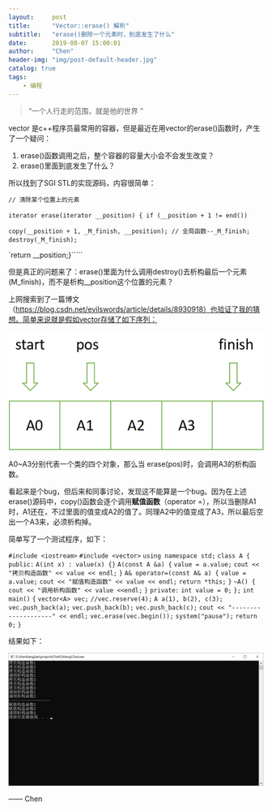 ```yaml
---
layout:     post
title:      "Vector::erase() 解析"
subtitle:   "erase()删除一个元素时，到底发生了什么"
date:       2019-08-07 15:00:01
author:     "Chen"
header-img: "img/post-default-header.jpg"
catalog: true
tags:
    - 编程
---
```


> “一个人行走的范围，就是他的世界 ”



vector 是c++程序员最常用的容器，但是最近在用vector的erase()函数时，产生了一个疑问：

1.  erase()函数调用之后，整个容器的容量大小会不会发生改变？
2.  erase()里面到底发生了什么？

所以找到了SGI STL的实现源码，内容很简单：

`// 清除某个位置上的元素`

`iterator erase(iterator __position) {
	if (__position + 1 != end())`

​		`copy(__position + 1, _M_finish, __position); // 全局函数--_M_finish;
​	destroy(_M_finish);`

`return __position;}`````

但是真正的问题来了：erase()里面为什么调用destroy()去析构最后一个元素(M_finish)，而不是析构__position这个位置的元素？

上网搜索到了一篇博文（https://blog.csdn.net/evilswords/article/details/8930918）也验证了我的猜想。简单来说就是假如vector存储了如下序列：

![](/img/in-post/open-source-license.png)

A0~A3分别代表一个类的四个对象，那么当 erase(pos)时，会调用A3的析构函数。

看起来是个bug，但后来和同事讨论，发现这不能算是一个bug。因为在上述erase()源码中，copy()函数会逐个调用**赋值函数**（operator =），所以当删除A1时，A1还在，不过里面的值变成A2的值了。同理A2中的值变成了A3，所以最后空出一个A3来，必须析构掉。

简单写了一个测试程序，如下：

`#include <iostream>`
`#include <vector>`
`using namespace std;`
`class A {`
`public:`
	`A(int x) : value(x) {}`
	`A(const A &a) {`
		`value = a.value;`
		`cout << "拷贝构造函数" << value << endl;`
	`}`
	`A& operator=(const A& a) {`
		`value = a.value;`
		`cout << "赋值构造函数" << value << endl;`
		`return *this;`
	`}`
	`~A() {`
		`cout << "调用析构函数" << value <<endl;`
	`}`
`private:`
	`int value = 0;`
`};`
`int main()`
`{`
	`vector<A> vec;`
	`//vec.reserve(4);`
	`A a(1), b(2), c(3);`
	`vec.push_back(a);`
	`vec.push_back(b);`
	`vec.push_back(c);`
	`cout << "--------------------" << endl;`
	`vec.erase(vec.begin());`
	`system("pause");`
	`return 0;`
`}`

结果如下：

![](/img/in-post/post-c-u-ali-team.png)

—— Chen


